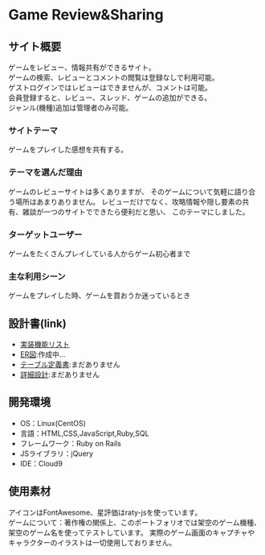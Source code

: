 # Game Review&Sharing

## サイト概要
ゲームをレビュー、情報共有ができるサイト。
<br>
ゲームの検索、レビューとコメントの閲覧は登録なしで利用可能。
<br>
ゲストログインではレビューはできませんが、コメントは可能。
<br>
会員登録すると、レビュー、スレッド、ゲームの追加ができる。
<br>
ジャンル(機種)追加は管理者のみ可能。

### サイトテーマ
ゲームをプレイした感想を共有する。

### テーマを選んだ理由
ゲームのレビューサイトは多くありますが、
そのゲームについて気軽に語り合う場所はあまりありません。
レビューだけでなく、攻略情報や隠し要素の共有、雑談が一つのサイトでできたら便利だと思い、
このテーマにしました。

### ターゲットユーザー
ゲームをたくさんプレイしている人からゲーム初心者まで

### 主な利用シーン
ゲームをプレイした時、ゲームを買おうか迷っているとき

## 設計書(link)
- [実装機能リスト](https://docs.google.com/spreadsheets/d/10w0C5OcfYNOgSt37F0mMMv5TYYKT7cPAA_orx-sMg_k/edit?usp=sharing)
- [ER図](https://drive.google.com/file/d/12x8Rf4UQU5r0xRJBC5R7t_chDb0oYzJ4/view?usp=sharing):作成中...
- [テーブル定義書](#):まだありません
- [詳細設計](#):まだありません

## 開発環境
- OS：Linux(CentOS)
- 言語：HTML,CSS,JavaScript,Ruby,SQL
- フレームワーク：Ruby on Rails
- JSライブラリ：jQuery
- IDE：Cloud9

## 使用素材
アイコンはFontAwesome、星評価はraty-jsを使っています。<br>
ゲームについて：著作権の関係上、このポートフォリオでは架空のゲーム機種、架空のゲーム名を使ってテストしています。
実際のゲーム画面のキャプチャやキャラクターのイラストは一切使用しておりません。
